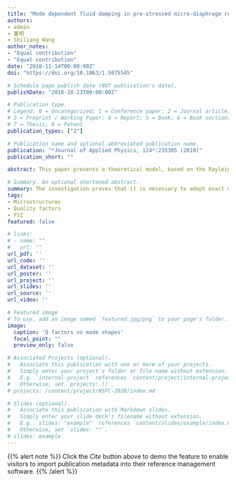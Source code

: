 ```yaml
---
title: "Mode dependent fluid damping in pre-stressed micro-diaphragm resonators"
authors:
- admin
- 董明
- Shiliang Wang
author_notes:
- "Equal contribution"
- "Equal contribution"
date: "2018-11-14T00:00:00Z"
doi: "https://doi.org/10.1063/1.5075545"

# Schedule page publish date (NOT publication's date).
publishDate: "2018-10-23T00:00:00Z"

# Publication type.
# Legend: 0 = Uncategorized; 1 = Conference paper; 2 = Journal article;
# 3 = Preprint / Working Paper; 4 = Report; 5 = Book; 6 = Book section;
# 7 = Thesis; 8 = Patent
publication_types: ["2"]

# Publication name and optional abbreviated publication name.
publication: "*Journal of Applied Physics, 124*:235305 (2018)"
publication_short: ""

abstract: This paper presents a theoretical model, based on the Rayleigh-Ritz method, to analyze the dynamic response of circular micro-diaphragms in contact with a fluid. The fluid is assumed to be incompressible, inviscid, and irrotational. In the model, a linear combination of polynomials is utilized to construct the mode shapes, and the Rayleigh quotient for fluid-structure coupling system is implemented to obtain the dynamic characteristics of pre-stressed diaphragms. Theoretical calculations are well validated by a finite element model. The relationships of the natural frequencies and quality factors to the mode shape are systematically investigated. The investigation proves that it is necessary to adopt exact mode shapes, instead of approximate mode shapes, to ensure the accuracy in the theoretical evaluation of the vibration of the diaphragm in the fluid. Furthermore, the quality factor associated with acoustic radiation losses is mode dependent, and its dependency on the mode number shows plate, membrane, and plate-membrane transition behaviors as pre-stress varies. These findings can be useful in the applications of diaphragm-based resonators

# Summary. An optional shortened abstract.
summary: The investigation proves that it is necessary to adopt exact mode shapes, instead of approximate mode shapes, to ensure the accuracy in the theoretical evaluation of the vibration of the diaphragm in the fluid. Furthermore, the quality factor associated with acoustic radiation losses is mode dependent, and its dependency on the mode number shows plate, membrane, and plate-membrane transition behaviors as pre-stress varies.
tags:
- Microstructures
- Quality factors
- FSI
featured: false

# links:
# - name: ""
#   url: ""
url_pdf: ''
url_code: ''
url_dataset: ''
url_poster: ''
url_project: ''
url_slides: ''
url_source: ''
url_video: ''

# Featured image
# To use, add an image named `featured.jpg/png` to your page's folder. 
image:
  caption: 'Q factors vs mode shapes'
  focal_point: ""
  preview_only: false

# Associated Projects (optional).
#   Associate this publication with one or more of your projects.
#   Simply enter your project's folder or file name without extension.
#   E.g. `internal-project` references `content/project/internal-project/index.md`.
#   Otherwise, set `projects: []`.
# projects: /content/project/NSFC-2020/index.md

# Slides (optional).
#   Associate this publication with Markdown slides.
#   Simply enter your slide deck's filename without extension.
#   E.g. `slides: "example"` references `content/slides/example/index.md`.
#   Otherwise, set `slides: ""`.
# slides: example
---
```


{{% alert note %}}
Click the *Cite* button above to demo the feature to enable visitors to import publication metadata into their reference management software.
{{% /alert %}}
